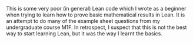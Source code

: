 This is some very poor (in general) Lean code which I wrote as a beginner when trying to learn how to prove basic mathematical results in Lean. It is an attempt to do many of the example sheet questions from my undergraduate course M1F. In retrospect, I suspect that this is not the best way to start learning Lean, but it was the way I learnt the basics.
